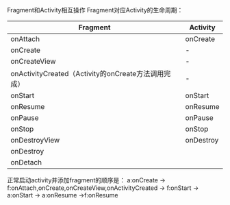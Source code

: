 Fragment和Activity相互操作
Fragment对应Activity的生命周期：

|Fragment|Activity|
|-|-|
|onAttach|onCreate|
|onCreate|-|
|onCreateView|-|
|onActivityCreated（Activity的onCreate方法调用完成）|-|
|onStart |onStart|
|onResume|onResume|
|onPause|onPause|
|onStop	|onStop	|
|onDestroyView|onDestroy|
|onDestroy||
|onDetach||

正常启动activity并添加fragment的顺序是：
a:onCreate -> f:onAttach,onCreate,onCreateView,onActivityCreated  -> f:onStart  -> a:onStart -> a:onResume ->f:onResume